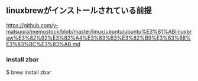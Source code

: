 ## linuxbrewがインストールされている前提
https://github.com/y-matsuura/memostock/blob/master/linux/ubuntu/ubuntu%E3%81%ABlinuxbrew%E3%82%92%E3%82%A4%E3%83%B3%E3%82%B9%E3%83%88%E3%83%BC%E3%83%AB.md

### install zbar
$ brew install zbar

